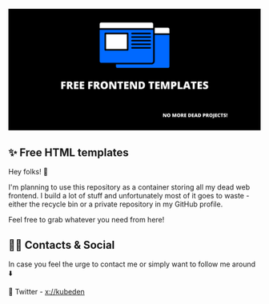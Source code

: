 ![image](./readme-image.png)

## ✨ Free HTML templates

Hey folks! 👋

I'm planning to use this repository as a container storing all my dead web frontend. I build a lot of stuff and unfortunately most of it goes to waste - either the recycle bin or a private repository in my GitHub profile.

Feel free to grab whatever you need from here!

## 👨‍💻 Contacts & Social

In case you feel the urge to contact me or simply want to follow me around ⬇️

💬 Twitter - [x://kubeden](https://x.com/kubeden) <br>
